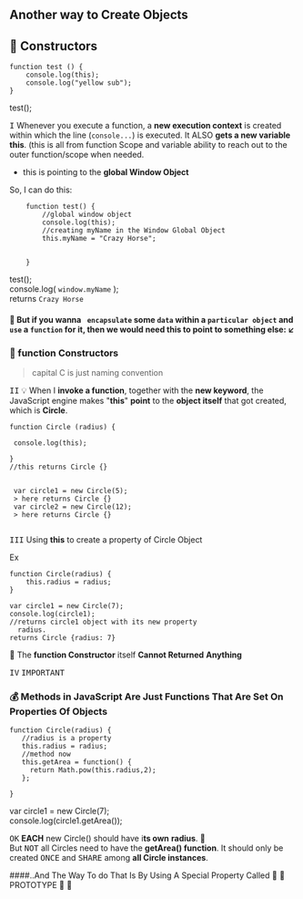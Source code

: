 ## Another way to Create Objects

## :construction: Constructors

````
function test () {    
    console.log(this);
    console.log("yellow sub");   
}
````
test();   

<kbd>I</kbd>
Whenever you execute a function, a **new execution context**
is created within which the line (`console...`) is executed. It ALSO **gets
a new variable this**.  (this is all from function Scope and variable ability to reach out to the outer function/scope
when needed.

- this is pointing to the **global Window Object**

So, I can do this:

```
    function test() {
        //global window object
        console.log(this);
        //creating myName in the Window Global Object
        this.myName = "Crazy Horse";

        
    }

```
test();    
console.log( `window.myName` );    
returns `Crazy Horse`


#### :school_satchel: But if you wanna ` encapsulate` some `data` within a `particular object` and `use` a `function` for it, then we would need this to point to something else: :arrow_lower_left:

### :construction:  function Constructors
> capital C is just naming convention

<kbd>II</kbd>
:bulb: When I **invoke a function**, together with the **new keyword**,
the JavaScript engine makes "**this**" **point** to the **object itself**
that got created, which is **Circle**.

```
function Circle (radius) {
   
 console.log(this);   

}
//this returns Circle {}

 
 var circle1 = new Circle(5);
 > here returns Circle {}
 var circle2 = new Circle(12);
 > here returns Circle {}
 
```

<kbd>III</kbd>
Using **this** to create a property of Circle Object

Ex

    function Circle(radius) {
        this.radius = radius;
    }
    
    var circle1 = new Circle(7);
    console.log(circle1);
    //returns circle1 object with its new property
      radius.
    returns Circle {radius: 7}
    
:name_badge:  The **function Constructor** itself **Cannot Returned**
 **Anything**


<kbd>IV</kbd>  <kbd>IMPORTANT</kbd>

### :moneybag: Methods in JavaScript Are Just Functions That Are Set On Properties Of Objects


    function Circle(radius) {
       //radius is a property
       this.radius = radius;
       //method now
       this.getArea = function() {
         return Math.pow(this.radius,2);
       };
    
    }
        
var circle1 = new Circle(7);    
console.log(circle1.getArea());
    
<kbd>OK</kbd> **EACH** new Circle() should have i**ts own** 
**radius**. :triangular_ruler:   
But <kbd>NOT</kbd> all Circles need to have the **getArea() function**. It should only be created <kbd>ONCE</kbd> and 
<kbd>SHARE</kbd> among **all Circle instances**.

####..And The Way To do That Is By Using A Special Property Called :triangular_flag_on_post: :checkered_flag:  PROTOTYPE :checkered_flag: :checkered_flag:


    
    

    
